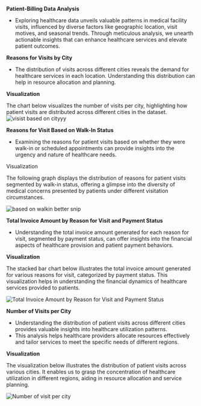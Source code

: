 **Patient-Billing Data Analysis**

  - Exploring healthcare data unveils valuable patterns in medical facility visits, influenced by diverse factors like geographic location, visit motives, and seasonal trends.
  Through meticulous analysis, we unearth actionable insights that can enhance healthcare services and elevate patient outcomes.

**Reasons for Visits by City**

  - The distribution of visits across different cities reveals the demand for healthcare services in each location. Understanding this distribution can help in resource 
  allocation and planning.

**Visualization**

  The chart below visualizes the number of visits per city, highlighting how patient visits are distributed across different cities in the dataset.
![visist based on cityyy](https://github.com/Eykg/Data-332_EK/assets/159856425/3263572d-032d-4baf-81bf-e392a3261eb7)

**Reasons for Visit Based on Walk-In Status**


- Examining the reasons for patient visits based on whether they were walk-in or scheduled appointments can provide insights into the urgency and nature of healthcare       needs.

Visualization

  The following graph displays the distribution of reasons for patient visits segmented by walk-in status, offering a glimpse into the diversity of medical concerns presented by patients under different visitation circumstances.

![based on walkin better snip](https://github.com/Eykg/Data-332_EK/assets/159856425/dd7fce3a-86e3-48be-a05b-83faefd9cac1)

**Total Invoice Amount by Reason for Visit and Payment Status**

- Understanding the total invoice amount generated for each reason for visit, segmented by payment status, can offer insights into the financial aspects of healthcare provision and patient payment behaviors.

**Visualization**

The stacked bar chart below illustrates the total invoice amount generated for various reasons for visit, categorized by payment status. This visualization helps in understanding the financial dynamics of healthcare services provided to patients.

![Total Invoice Amount by Reason for Visit and Payment Status](https://github.com/Eykg/Data-332_EK/assets/159856425/8f6c4ca8-4787-45ee-a6d1-91cf255ff584)

**Number of Visits per City**

- Understanding the distribution of patient visits across different cities provides valuable insights into healthcare     utilization patterns.
- This analysis helps healthcare providers allocate resources effectively and tailor services to meet the specific needs of different regions.

**Visualization**

The visualization below illustrates the distribution of patient visits across various cities. It enables us to grasp the concentration of healthcare utilization in different regions, aiding in resource allocation and service planning.

![Number of visit per city](https://github.com/Eykg/Data-332_EK/assets/159856425/db175a7f-4456-4cbe-a8ff-a6379bb5ee7e)
